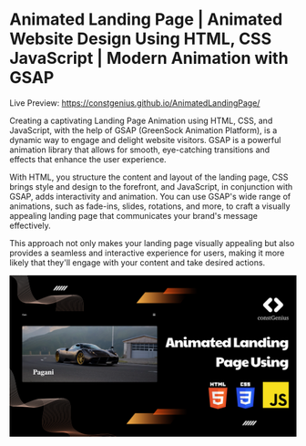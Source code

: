 # Animated Landing Page | Animated Website Design Using HTML, CSS JavaScript | Modern Animation with GSAP

Live Preview: https://constgenius.github.io/AnimatedLandingPage/

Creating a captivating Landing Page Animation using HTML, CSS, and JavaScript, with the help of GSAP (GreenSock Animation Platform), is a dynamic way to engage and delight website visitors. GSAP is a powerful animation library that allows for smooth, eye-catching transitions and effects that enhance the user experience.

With HTML, you structure the content and layout of the landing page, CSS brings style and design to the forefront, and JavaScript, in conjunction with GSAP, adds interactivity and animation. You can use GSAP's wide range of animations, such as fade-ins, slides, rotations, and more, to craft a visually appealing landing page that communicates your brand's message effectively.

This approach not only makes your landing page visually appealing but also provides a seamless and interactive experience for users, making it more likely that they'll engage with your content and take desired actions.

![Landing Page](images/LandingPage.png)
